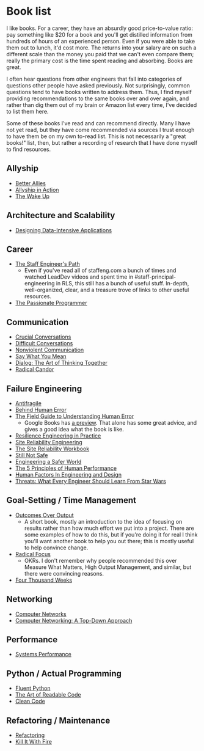 # Book list

I like books.  For a career, they have an absurdly good price-to-value ratio:
pay something like $20 for a book and you'll get distilled information from
hundreds of hours of an experienced person.  Even if you were able to take them
out to lunch, it'd cost more.  The returns into your salary are on such a
different scale than the money you paid that we can't even compare them; really
the primary cost is the time spent reading and absorbing.  Books are great.

I often hear questions from other engineers that fall into categories of
questions other people have asked previously.  Not surprisingly, common
questions tend to have books written to address them.  Thus, I find myself
providing recommendations to the same books over and over again, and rather
than dig them out of my brain or Amazon list every time, I've decided to list
them here.

Some of these books I've read and can recommend directly.  Many I have not yet
read, but they have come recommended via sources I trust enough to have them be
on my own to-read list.  This is not necessarily a "great books!" list, then,
but rather a recording of research that I have done myself to find resources.

## Allyship

- [Better Allies](https://www.amazon.com/dp/B08RW1F4GK/)
- [Allyship in Action](https://www.amazon.com/dp/B09VNT8RDX/)
- [The Wake Up](https://www.amazon.com/dp/0306847205/)

## Architecture and Scalability

- [Designing Data-Intensive Applications](https://www.amazon.com/dp/1449373321/)

## Career

- [The Staff Engineer's Path](https://noidea.dog/staff)
  * Even if you've read all of staffeng.com a bunch of times and watched LeadDev videos and spent time in #staff-principal-engineering in RLS, this still has a bunch of useful stuff.  In-depth, well-organized, clear, and a treasure trove of links to other useful resources.
- [The Passionate Programmer](https://www.amazon.com/dp/1934356344/)

## Communication

- [Crucial Conversations](https://www.amazon.com/Crucial-Conversations-Tools-Talking-Stakes-dp-1260474186/dp/1260474186/)
- [Difficult Conversations](https://www.amazon.com/dp/B004CR6ALA/)
- [Nonviolent Communication](https://www.amazon.com/dp/189200528X/)
- [Say What You Mean](https://www.amazon.com/dp/B07DZG5W9H/)
- [Dialog: The Art of Thinking Together](https://www.amazon.com/dp/B001OXCELA/)
- [Radical Candor](https://www.amazon.com/dp/B07P9LPXPT/)

## Failure Engineering

- [Antifragile](https://www.amazon.com/dp/0812979680/)
- [Behind Human Error](http://amazon.com/dp/0754678342/)
- [The Field Guide to Understanding Human Error](http://amazon.com/Field-Guide-Understanding-Human-Error-ebook/dp/B00Q8XCSFI)
  * Google Books has [a preview][human-error].  That alone has some great
    advice, and gives a good idea what the book is like.
- [Resilience Engineering in Practice](https://www.amazon.com/dp/1472420748/)
- [Site Reliability Engineering](https://sre.google/sre-book/table-of-contents/)
- [The Site Reliability Workbook](https://sre.google/workbook/table-of-contents/)
- [Still Not Safe](https://www.amazon.com/dp/0190271264/)
- [Engineering a Safer World](https://www.amazon.com/dp/0262533693/)
- [The 5 Principles of Human Performance](https://www.amazon.com/dp/1794639144/)
- [Human Factors In Engineering and Design](https://www.amazon.com/dp/007054901X/)
- [Threats: What Every Engineer Should Learn From Star Wars](https://www.amazon.com/dp/1119895162/)

[human-error]: https://www.google.com/books/edition/The_Field_Guide_to_Understanding_Human_E/cqrXCQAAQBAJ?hl=en&gbpv=1&pg=PA1&printsec=frontcover

## Goal-Setting / Time Management

- [Outcomes Over Output](http://amazon.com/Outcomes-Over-Output-customer-behavior-ebook/dp/B07QJ1Y8Y5/)
  * A short book, mostly an introduction to the idea of focusing on results rather than how much effort we put into a project.  There are some examples of how to do this, but if you're doing it for real I think you'll want another book to help you out there; this is mostly useful to help convince change.
- [Radical Focus](https://www.amazon.com/Radical-Focus-SECOND-Achieving-Objectives-ebook/dp/B091ZL2SRL/)
  * OKRs.  I don't remember why people recommended this over Measure What Matters, High Output Management, and similar, but there were convincing reasons.
- [Four Thousand Weeks](https://www.amazon.com/Four-Thousand-Weeks-Management-Mortals-ebook/dp/B08FGV64B1/)

## Networking

- [Computer Networks](http://amazon.com/dp/0132126958/)
- [Computer Networking: A Top-Down Approach](https://www.amazon.com/dp/9332585490/)

## Performance

- [Systems Performance](http://amazon.com/dp/0136820158/)

## Python / Actual Programming

- [Fluent Python](http://amazon.com/Fluent-Python-Concise-Effective-Programming/dp/1492056359/)
- [The Art of Readable Code](https://www.amazon.com/Art-Readable-Code-Practical-Techniques/dp/0596802293/)
- [Clean Code](https://www.amazon.com/Clean-Code-Handbook-Software-Craftsmanship/dp/0132350882/)

## Refactoring / Maintenance

- [Refactoring](https://www.amazon.com/Refactoring-Improving-Existing-Addison-Wesley-Signature/dp/0134757599/)
- [Kill It With Fire](https://www.amazon.com/Kill-Fire-Manage-Computer-Systems-ebook/dp/B08CTFY4JP/)

